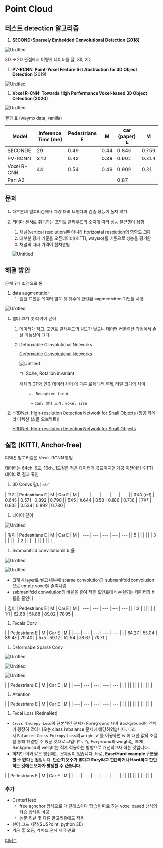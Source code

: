 # Point Cloud

## 테스트 detection 알고리즘

1. ****SECOND: Sparsely Embedded Convolutional Detection (2018)****

![Untitled](Point%20Cloud%20fbbb273063f249e580adc26c2e51f72f/Untitled.png)

3D → 2D 관점에서 어떻게 데이터를 잘, 3D, 2D, 

1. ****PV-RCNN: Point-Voxel Feature Set Abstraction for 3D Object Detection**** (2019)

![Untitled](Point%20Cloud%20fbbb273063f249e580adc26c2e51f72f/Untitled%201.png)

1. ****Voxel R-CNN: Towards High Performance Voxel-based 3D Object Detection (2020)****

![Untitled](Point%20Cloud%20fbbb273063f249e580adc26c2e51f72f/Untitled%202.png)

결과 표 (waymo data, vanilla)

| Model | Inference Time [me] | Pedestrians       E |                                M | car (paper)                                   E |                                    M |
| --- | --- | --- | --- | --- | --- |
| SECONDE | 29 | 0.49 | 0.44 | 0.846 | 0.759 |
| PV-RCNN | 342 | 0.42 | 0.38 | 0.902 | 0.814 |
| Voxel R-CNN | 44 | 0.54 | 0.49 | 0.909 | 0.81 |
| Part A2 |  |  |  | 0.87 |  |

## 문제

1. 대부분의 알고리즘에서 차량 대비 보행자의 검출 성능이 높지 않다
2. 라이다 센서로 취득하는 포인트 클라우드의 숫자에 따라 성능 불균형이 심함
    1. 채널(vertical resolution)뿐 아니라 horizontal resolution의 영향도 크다
    2. 대부분 평가 기준을 오픈데이터(KITTI, waymo)를 기준으로 성능을 평가함
    3. 채널의 따라 가격이 천차만별
    
    ![Untitled](Point%20Cloud%20fbbb273063f249e580adc26c2e51f72f/Untitled%203.png)
    

## 해결 방안

문제 2에 초점으로 둠

1. data augmentation
    1. 랜덤 드롭등 데이터 밀도 및 갯수에 관련된 augmentaiton 기법들 사용

![Untitled](Point%20Cloud%20fbbb273063f249e580adc26c2e51f72f/Untitled%204.png)

1. 필터 크기 및 레이어 깊이
    1. 데이터가 적고, 포인트 클라우드의 밀도가 낮으니 데이터 컨볼루션 과정에서 손실 가능성이 크다
    2. Deformable Convolutional Networks
        
        [Deformable Convolutional Networks](https://www.notion.so/Deformable-Convolutional-Networks-38a98240c6204e61b574ff05fb3041c1)
        
        ![Untitled](Point%20Cloud%20fbbb273063f249e580adc26c2e51f72f/Untitled%205.png)
        
          ㄱ. Scale, Rotation invariant 
        
        객체의 GT와 인풋 데이터 차이 에 따른 로케이션 문제, 리얼 크기의 차이
        

               ㄴ. Receptive field

                → Conv 필터 크기, voxel size

1. HRDNet: High-resolution Detection Network for Small Objects (항공 카메라 디텍션 (스몰 오브젝트))
    
    [HRDNet: High-resolution Detection Network for Small Objects](https://www.notion.so/HRDNet-High-resolution-Detection-Network-for-Small-Objects-4bf7e8b989164cc1ab23db3f2b2254b0)
    

## 실험 (KITTI, ****Anchor-free****)

디텍션 알고리즘은 Voxel-RCNN 통일

데이터는 64ch, 6도, 16ch, 1도같은 적은 데이터가 목표이지만 가공 이전이라 KITTI 데이터로 결과 확인

1. 3D Convs 필터 크기

| 크기 | Pedestrians
E | 
M | Car
E | 
M |
| --- | --- | --- | --- | --- |
| 3X3 (ref) | 0.646 | 0.571 | 0.892 | 0.790 |
| 5X5 | 0.644 | 0.58 | 0.886 | 0.786 |
| 7X7 | 0.606 | 0.534 | 0.892 | 0.780 |
1. 레이어 깊이

![Untitled](Point%20Cloud%20fbbb273063f249e580adc26c2e51f72f/Untitled%206.png)

| 깊이 | Pedestrians
E | 
M | Car
E | 
M |
| --- | --- | --- | --- | --- |
| 5 |  |  |  |  |
| 3 |  |  |  |  |
| 2 |  |  |  |  |
|  |  |  |  |  |
1. Submanifold convolution의 비율

![Untitled](Point%20Cloud%20fbbb273063f249e580adc26c2e51f72f/Untitled%207.png)

![Untitled](Point%20Cloud%20fbbb273063f249e580adc26c2e51f72f/Untitled%208.png)

- 크게 4 layer로 쌓고 내부에 sparse convolution과 submanifold convolution으로 empty voxel을 줄여나감
- submanifold convolution의 비율을 줄여 적은 포인트에서 손실되는 데이터의 비율을 줄인다

| 깊이 | Pedestrians
E | 
M | Car
E | 
M |
| --- | --- | --- | --- | --- |
| 1:2 |  |  |  |  |
| 1:1 | 62.68 | 56.88 | 89.02 | 78.95 |

1. Focals Conv

|  | Pedestrians
E | 
M | Car
E | 
M |
| --- | --- | --- | --- | --- |
|  | 64.27 | 58.04 | 89.48 | 79.40 |
| 5x5 | 59.12 | 52.54 | 88.67 | 78.71 |

1. Deformable Sparse Conv

![Untitled](Point%20Cloud%20fbbb273063f249e580adc26c2e51f72f/Untitled%209.png)

![Untitled](Point%20Cloud%20fbbb273063f249e580adc26c2e51f72f/Untitled%2010.png)

![Untitled](Point%20Cloud%20fbbb273063f249e580adc26c2e51f72f/Untitled%2011.png)

|  | Pedestrians
E | 
M | Car
E | 
M |
| --- | --- | --- | --- | --- |
|  |  |  |  |  |
|  |  |  |  |  |

1. Attention

|  | Pedestrians
E | 
M | Car
E | 
M |
| --- | --- | --- | --- | --- |
|  |  |  |  |  |
|  |  |  |  |  |

1. Focal Loss (RetinaNet)
- `Cross Entropy Loss`의 근본적인 문제가 Foreground 대비 Background의 객체가 굉장히 많이 나오는 class imbalance 문제에 해당하였습니다. 따라서 `Balanced Cross Entropy Loss`의 `weight` w 를 이용하면 w 에 대한 값의 조절을 통해 해결할 수 있을 것으로 보입니다. 즉, Forground의 weight는 크게 Background의 weight는 작게 적용하는 방향으로 개선하고자 하는 것입니다.
- 하지만 이와 같은 방법에는 문제점이 있습니다. 바로, **Easy/Hard example 구분을 할 수 없다는 점**입니다. **단순히 갯수가 많다고 Easy라고 판단하거나 Hard라고 판단하는 것에는 오차가 발생할 수 있습니다.**

|  | Pedestrians
E | 
M | Car
E | 
M |
| --- | --- | --- | --- | --- |
|  |  |  |  |  |
|  |  |  |  |  |

### 추가

- CenterHead
    - free agnchor 방식으로 각 클래스마다 학습을 따로 하는 voxel based 방식의 학습 방식을 바꿈
    - 논문 리뷰 및 다른 알고리즘에도 적용
- 뷰어 코드 제작(SUSPoint, python 3D)
- 가공 툴 오픈, 가이드 문서 제작 완료

[디버그](https://www.notion.so/6f0d09854a684d6891cb94d808f1ec90)